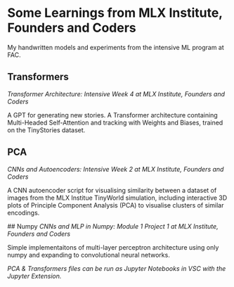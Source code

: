 # Some Learnings from MLX Institute, Founders and Coders
My handwritten models and experiments from the intensive ML program at FAC.

## Transformers
*Transformer Architecture: Intensive Week 4 at MLX Institute, Founders and Coders*

A GPT for generating new stories. A Transformer architecture containing Multi-Headed Self-Attention and tracking with Weights and Biases, trained on the TinyStories dataset. 

## PCA
*CNNs and Autoencoders: Intensive Week 2 at MLX Institute, Founders and Coders*

A CNN autoencoder script for visualising similarity between a dataset of images from the MLX Institue TinyWorld simulation, including interactive 3D plots of Principle Component Analysis (PCA) to visualise clusters of similar encodings. 

## Numpy 
*CNNs and MLP in Numpy: Module 1 Project 1 at MLX Institute, Founders and Coders*

Simple implementaitons of multi-layer perceptron architecture using only numpy and expanding to convolutional neural networks.

*PCA & Transformers files can be run as Jupyter Notebooks in VSC with the Jupyter Extension.*
